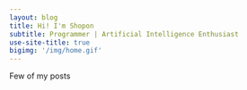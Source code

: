 ```yaml
---
layout: blog
title: Hi! I'm Shopon
subtitle: Programmer | Artificial Intelligence Enthusiast
use-site-title: true
bigimg: '/img/home.gif'
---
```

Few of my posts
